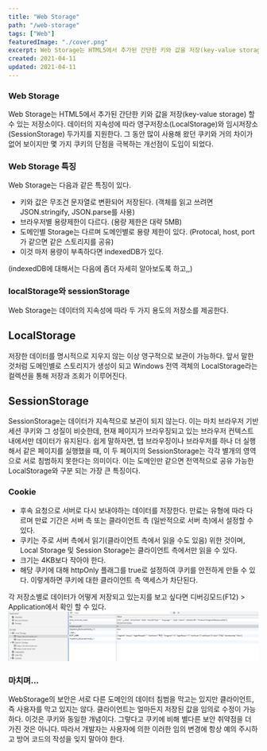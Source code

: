 ```yaml
---
title: "Web Storage"
path: "/web-storage"
tags: ["Web"]
featuredImage: "./cover.png"
excerpt: Web Storage는 HTML5에서 추가된 간단한 키와 값을 저장(key-value storage) 할 수 있는 저장소이다.
created: 2021-04-11
updated: 2021-04-11
---
```


### Web Storage

Web Storage는 HTML5에서 추가된 간단한 키와 값을 저장(key-value storage) 할 수 있는 저장소이다. 
데이터의 지속성에 따라 영구저장소(LocalStorage)와 임시저장소(SessionStorage) 두가지를 지원한다. 그 동안 많이 사용해 왔던 쿠키와 거의 차이가 없어 보이지만 
몇 가지 쿠키의 단점을 극복하는 개선점이 도입이 되었다.

### Web Storage 특징

Web Storage는 다음과 같은 특징이 있다.

- 키와 값은 무조건 문자열로 변환되어 저장된다. (객체를 읽고 쓰려면 JSON.stringify, JSON.parse를 사용)
- 브라우저별 용량제한이 다르다. (용량 제한은 대략 5MB)
- 도메인별 Storage는 다르며 도메인별로 용량 제한이 있다. (Protocal, host, port가 같으면 같은 스토리지를 공유)
- 이것 마저 용량이 부족하다면 indexedDB가 있다.

 (indexedDB에 대해서는 다음에 좀더 자세히 알아보도록 하고,,)

### localStorage와 sessionStorage
Web Storage는 데이터의 지속성에 따라 두 가지 용도의 저장소를 제공한다.

## LocalStorage

저장한 데이터를 명시적으로 지우지 않는 이상 영구적으로 보관이 가능하다. 앞서 말한 것처럼 도메인별로 스토리지가 생성이 되고 Windows 전역 객체의 LocalStorage라는 컬렉션을 통해 저장과 조회가 이루어진다.


## SessionStorage

SessionStorage는 데이터가 지속적으로 보관이 되지 않는다. 이는 마치 브라우저 기반 세션 쿠키와 그 성질이 비슷한데, 현재 페이지가 브라우징되고 있는 브라우저 컨텍스트 내에서만 데이터가 유지된다. 
쉽게 말하자면, 탭 브라우징이나 브라우저를 하나 더 실행해서 같은 페이지를 실행했을 때, 이 두 페이지의 SessionStorage는 각각 별개의 영역으로 서로 침범하지 못한다는 의미이다. 이는 도메인만 같으면 전역적으로 공유 가능한 LocalStorage와 구분 되는 가장 큰 특징이다.

### Cookie

- 후속 요청으로 서버로 다시 보내야하는 데이터를 저장한다. 만료는 유형에 따라 다르며 만료 기간은 서버 측 또는 클라이언트 측 (일반적으로 서버 측)에서 설정할 수 있다.
- 쿠키는 주로 서버 측에서 읽기(클라이언트 측에서 읽을 수도 있음) 위한 것이며, Local Storage 및 Session Storage는 클라이언트 측에서만 읽을 수 있다.
- 크기는 4KB보다 작아야 한다.
- 해당 쿠키에 대해 httpOnly 플래그를 true로 설정하여 쿠키를 안전하게 만들 수 있다. 이렇게하면 쿠키에 대한 클라이언트 측 액세스가 차단된다.

각 저장소별로 데이터가 어떻게 저장되고 있는지를 보고 싶다면 디버깅모드(F12) > Application에서 확인 할 수 있다.
![01](web-01.png)

### 마치며...
WebStorage의 보안은 서로 다른 도메인의 데이터 침범을 막고는 있지만 클라이언트, 즉 사용자를 막고 있지는 않다. 클라이언트는 얼마든지 저장된 값을 임의로 수정이 가능하다. 이것은 쿠키와 동일한 개념이다. 그렇다고 쿠키에 비해 별다른 보안 취약점을 더 가진 것은 아니다. 따라서 개발자는 사용자에 의한 이러한 임의 변경에 항상 예의 주시하고 방어 코드의 작성을 잊지 말아야 한다.